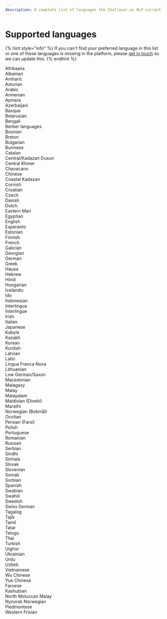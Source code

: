 ```yaml
---
description: A complete list of languages the Chatlayer.ai NLP currently supports.
---
```


# Supported languages

{% hint style="info" %}
If you can't find your preferred language in this list or one of these languages is missing in the platform, please [get in touch](../../support/get-in-touch.md) so we can update this.
{% endhint %}

  
Afrikaans  
Albanian  
Amharic  
Asturian  
Arabic  
Armenian  
Aymara  
Azerbaijani  
Basque  
Belarusian  
Bengali  
Berber languages  
Bosnian  
Breton  
Bulgarian  
Burmese  
Catalan  
Central/Kadazan Dusun  
Central Khmer  
Chavacano  
Chinese  
Coastal Kadazan  
Cornish  
Croatian  
Czech  
Danish  
Dutch  
Eastern Mari  
Egyptian   
English  
Esperanto  
Estonian  
Finnish  
French  
Galician  
Georgian  
German  
Greek  
Hausa  
Hebrew  
Hindi  
Hungarian  
Icelandic  
Ido  
Indonesian  
Interlingua  
Interlingue  
Irish  
Italian  
Japanese  
Kabyle  
Kazakh  
Korean  
Kurdish  
Latvian  
Latin  
Lingua Franca Nova  
Lithuanian  
Low German/Saxon  
Macedonian  
Malagasy  
Malay  
Malayalam  
Maldivian \(Divehi\)  
Marathi  
Norwegian \(Bokmål\)  
Occitan  
Persian \(Farsi\)  
Polish  
Portuguese  
Romanian  
Russian  
Serbian  
Sindhi  
Sinhala  
Slovak  
Slovenian  
Somali  
Sorbian  
Spanish  
Swabian  
Swahili  
Swedish  
Swiss German  
Tagalog  
Tajik  
Tamil  
Tatar  
Telugu  
Thai  
Turkish  
Uighur  
Ukrainian  
Urdu  
Uzbek  
Vietnamese  
Wu Chinese  
Yue Chinese  
Faroese  
Kashubian  
North Moluccan Malay  
Nynorsk Norwegian  
Piedmontese  
Western Frisian

